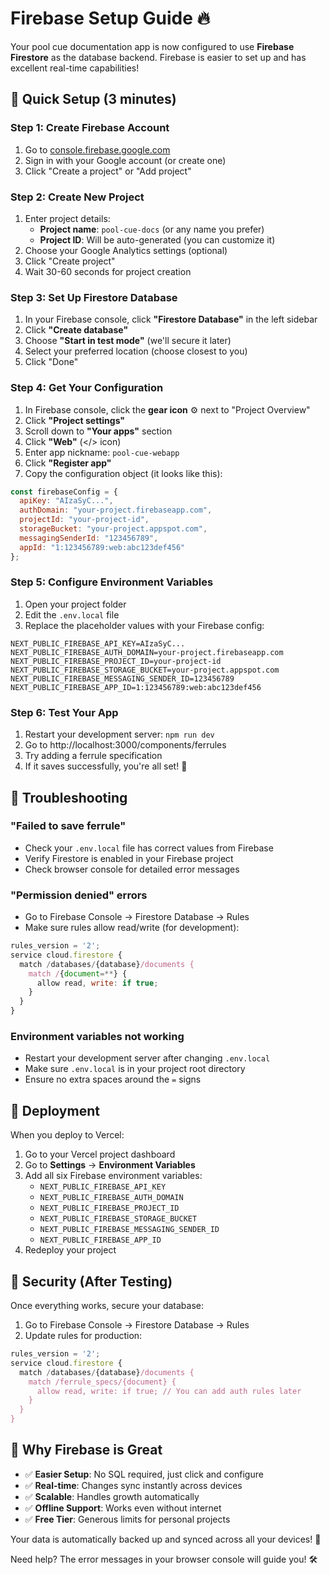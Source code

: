 # Firebase Setup Guide 🔥

Your pool cue documentation app is now configured to use **Firebase Firestore** as the database backend. Firebase is easier to set up and has excellent real-time capabilities!

## 🚀 Quick Setup (3 minutes)

### Step 1: Create Firebase Account
1. Go to [console.firebase.google.com](https://console.firebase.google.com)
2. Sign in with your Google account (or create one)
3. Click "Create a project" or "Add project"

### Step 2: Create New Project
1. Enter project details:
   - **Project name**: `pool-cue-docs` (or any name you prefer)
   - **Project ID**: Will be auto-generated (you can customize it)
2. Choose your Google Analytics settings (optional)
3. Click "Create project"
4. Wait 30-60 seconds for project creation

### Step 3: Set Up Firestore Database
1. In your Firebase console, click **"Firestore Database"** in the left sidebar
2. Click **"Create database"**
3. Choose **"Start in test mode"** (we'll secure it later)
4. Select your preferred location (choose closest to you)
5. Click "Done"

### Step 4: Get Your Configuration
1. In Firebase console, click the **gear icon** ⚙️ next to "Project Overview"
2. Click **"Project settings"**
3. Scroll down to **"Your apps"** section
4. Click **"Web"** (</> icon)
5. Enter app nickname: `pool-cue-webapp`
6. Click **"Register app"**
7. Copy the configuration object (it looks like this):

```javascript
const firebaseConfig = {
  apiKey: "AIzaSyC...",
  authDomain: "your-project.firebaseapp.com",
  projectId: "your-project-id",
  storageBucket: "your-project.appspot.com",
  messagingSenderId: "123456789",
  appId: "1:123456789:web:abc123def456"
};
```

### Step 5: Configure Environment Variables
1. Open your project folder
2. Edit the `.env.local` file
3. Replace the placeholder values with your Firebase config:

```env
NEXT_PUBLIC_FIREBASE_API_KEY=AIzaSyC...
NEXT_PUBLIC_FIREBASE_AUTH_DOMAIN=your-project.firebaseapp.com
NEXT_PUBLIC_FIREBASE_PROJECT_ID=your-project-id
NEXT_PUBLIC_FIREBASE_STORAGE_BUCKET=your-project.appspot.com
NEXT_PUBLIC_FIREBASE_MESSAGING_SENDER_ID=123456789
NEXT_PUBLIC_FIREBASE_APP_ID=1:123456789:web:abc123def456
```

### Step 6: Test Your App
1. Restart your development server: `npm run dev`
2. Go to http://localhost:3000/components/ferrules
3. Try adding a ferrule specification
4. If it saves successfully, you're all set! 🎉

## 🔧 Troubleshooting

### "Failed to save ferrule"
- Check your `.env.local` file has correct values from Firebase
- Verify Firestore is enabled in your Firebase project
- Check browser console for detailed error messages

### "Permission denied" errors
- Go to Firebase Console → Firestore Database → Rules
- Make sure rules allow read/write (for development):
```javascript
rules_version = '2';
service cloud.firestore {
  match /databases/{database}/documents {
    match /{document=**} {
      allow read, write: if true;
    }
  }
}
```

### Environment variables not working
- Restart your development server after changing `.env.local`
- Make sure `.env.local` is in your project root directory
- Ensure no extra spaces around the `=` signs

## 🚀 Deployment

When you deploy to Vercel:
1. Go to your Vercel project dashboard
2. Go to **Settings** → **Environment Variables**
3. Add all six Firebase environment variables:
   - `NEXT_PUBLIC_FIREBASE_API_KEY`
   - `NEXT_PUBLIC_FIREBASE_AUTH_DOMAIN`
   - `NEXT_PUBLIC_FIREBASE_PROJECT_ID`
   - `NEXT_PUBLIC_FIREBASE_STORAGE_BUCKET`
   - `NEXT_PUBLIC_FIREBASE_MESSAGING_SENDER_ID`
   - `NEXT_PUBLIC_FIREBASE_APP_ID`
4. Redeploy your project

## 🔐 Security (After Testing)

Once everything works, secure your database:
1. Go to Firebase Console → Firestore Database → Rules
2. Update rules for production:
```javascript
rules_version = '2';
service cloud.firestore {
  match /databases/{database}/documents {
    match /ferrule_specs/{document} {
      allow read, write: if true; // You can add auth rules later
    }
  }
}
```

## 🎯 Why Firebase is Great

- ✅ **Easier Setup**: No SQL required, just click and configure
- ✅ **Real-time**: Changes sync instantly across devices
- ✅ **Scalable**: Handles growth automatically
- ✅ **Offline Support**: Works even without internet
- ✅ **Free Tier**: Generous limits for personal projects

Your data is automatically backed up and synced across all your devices! 🚀

Need help? The error messages in your browser console will guide you! 🛠️